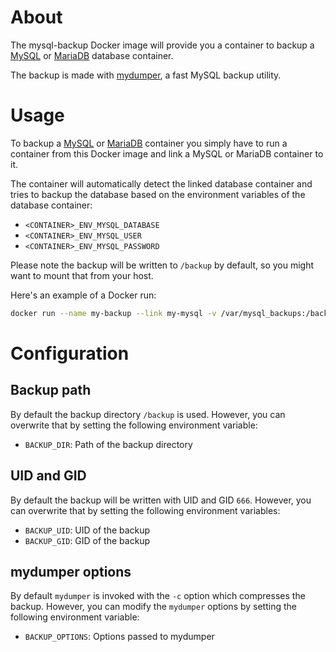 # About

The mysql-backup Docker image will provide you a container to backup a [MySQL](https://hub.docker.com/_/mysql/) or [MariaDB](https://hub.docker.com/_/mariadb/) database container.

The backup is made with [mydumper](http://centminmod.com/mydumper.html), a fast MySQL backup utility.

# Usage

To backup a [MySQL](https://hub.docker.com/_/mysql/) or [MariaDB](https://hub.docker.com/_/mariadb/) container you simply have to run a container from this Docker image and link a MySQL or MariaDB container to it.

The container will automatically detect the linked database container and tries to backup the database based on the environment variables of the database container:

* `<CONTAINER>_ENV_MYSQL_DATABASE`
* `<CONTAINER>_ENV_MYSQL_USER`
* `<CONTAINER>_ENV_MYSQL_PASSWORD`

Please note the backup will be written to `/backup` by default, so you might want to mount that from your host.

Here's an example of a Docker run:

```bash
docker run --name my-backup --link my-mysql -v /var/mysql_backups:/backup -d confirm/mysql-backup
```

# Configuration

## Backup path

By default the backup directory `/backup` is used.
However, you can overwrite that by setting the following environment variable:

* `BACKUP_DIR`: Path of the backup directory

## UID and GID

By default the backup will be written with UID and GID `666`.
However, you can overwrite that by setting the following environment variables:

* `BACKUP_UID`: UID of the backup
* `BACKUP_GID`: GID of the backup

## mydumper options

By default `mydumper` is invoked with the `-c` option which compresses the backup.
However, you can modify the `mydumper` options by setting the following environment variable:

* `BACKUP_OPTIONS`: Options passed to mydumper